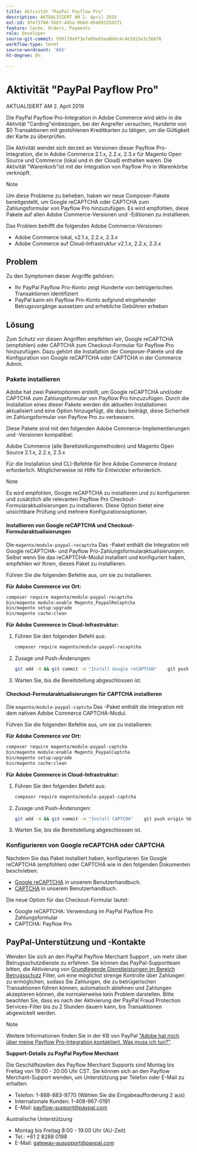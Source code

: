 ```yaml
---
title: Aktivität "PayPal Payflow Pro"
description: AKTUALISIERT AM 2. April 2019
exl-id: 9fe73788-5b67-445a-9b0d-86489125d271
feature: Cache, Orders, Payments
role: Developer
source-git-commit: 958179e0f3efe08e65ea8b0c4c4e1015e3c5bb76
workflow-type: tm+mt
source-wordcount: '665'
ht-degree: 0%

---
```


# Aktivität &quot;PayPal Payflow Pro&quot;

AKTUALISIERT AM 2. April 2019

Die PayPal Payflow Pro-Integration in Adobe Commerce wird aktiv in die Aktivität &quot;Carding&quot;einbezogen, bei der Angreifer versuchen, Hunderte von $0 Transaktionen mit gestohlenen Kreditkarten zu tätigen, um die Gültigkeit der Karte zu überprüfen.

Die Aktivität wendet sich derzeit an Versionen dieser Payflow Pro-Integration, die in Adobe Commerce 2.1.x, 2.2.x, 2.3.x für Magento Open Source und Commerce (lokal und in der Cloud) enthalten waren. Die Aktivität &quot;Warenkorb&quot;ist mit der Integration von Payflow Pro in Warenkörbe verknüpft.

>[!NOTE]
>
>Um diese Probleme zu beheben, haben wir neue Composer-Pakete bereitgestellt, um Google reCAPTCHA oder CAPTCHA zum Zahlungsformular von Payflow Pro hinzuzufügen. Es wird empfohlen, diese Pakete auf allen Adobe Commerce-Versionen und -Editionen zu installieren.

Das Problem betrifft die folgenden Adobe Commerce-Versionen:

* Adobe Commerce lokal, v2.1.x, 2.2.x, 2.3.x
* Adobe Commerce auf Cloud-Infrastruktur v2.1.x, 2.2.x, 2.3.x

## Problem

Zu den Symptomen dieser Angriffe gehören:

* Ihr PayPal Payflow Pro-Konto zeigt Hunderte von betrügerischen Transaktionen identifiziert
* PayPal kann ein Payflow Pro-Konto aufgrund eingehender Betrugsvorgänge aussetzen und erhebliche Gebühren erheben

## Lösung

Zum Schutz vor diesen Angriffen empfehlen wir, Google reCAPTCHA (empfohlen) oder CAPTCHA zum Checkout-Formular für Payflow Pro hinzuzufügen. Dazu gehört die Installation der Composer-Pakete und die Konfiguration von Google reCAPTCHA oder CAPTCHA in der Commerce Admin.

### Pakete installieren

Adobe hat zwei Paketoptionen erstellt, um Google reCAPTCHA und/oder CAPTCHA zum Zahlungsformular von Payflow Pro hinzuzufügen. Durch die Installation eines dieser Pakete werden die aktuellen Installationen aktualisiert und eine Option hinzugefügt, die dazu beiträgt, diese Sicherheit im Zahlungsformular von Payflow Pro zu verbessern.

Diese Pakete sind mit den folgenden Adobe Commerce-Implementierungen und -Versionen kompatibel:

Adobe Commerce (alle Bereitstellungsmethoden) und Magento Open Source 2.1.x, 2.2.x, 2.3.x

Für die Installation sind CLI-Befehle für Ihre Adobe Commerce-Instanz erforderlich. Möglicherweise ist Hilfe für Entwickler erforderlich.

>[!NOTE]
>
>Es wird empfohlen, Google reCAPTCHA zu installieren und zu konfigurieren und zusätzlich alle relevanten Payflow Pro Checkout-Formularaktualisierungen zu installieren. Diese Option bietet eine unsichtbare Prüfung und mehrere Konfigurationsoptionen.

#### Installieren von Google reCAPTCHA und Checkout-Formularaktualisierungen

Die `magento/module-paypal-recaptcha` Das -Paket enthält die Integration mit Google reCAPTCHA- und Payflow Pro-Zahlungsformularaktualisierungen. Selbst wenn Sie das reCAPTCHA-Modul installiert und konfiguriert haben, empfehlen wir Ihnen, dieses Paket zu installieren.

Führen Sie die folgenden Befehle aus, um sie zu installieren.

**Für Adobe Commerce vor Ort:**

```bash
composer require magento/module-paypal-recaptcha
bin/magento module:enable Magento_PaypalReCaptcha
bin/magento setup:upgrade
bin/magento cache:clean
```

**Für Adobe Commerce in Cloud-Infrastruktur:**

1. Führen Sie den folgenden Befehl aus:

   ```bash
   composer require magento/module-paypal-recaptcha
   ```

1. Zusage und Push-Änderungen:

   ```bash
   git add -A && git commit -m "Install Google reCAPTCHA"    git push origin %branch_name%
   ```

1. Warten Sie, bis die Bereitstellung abgeschlossen ist.

#### Checkout-Formularaktualisierungen für CAPTCHA installieren

Die `magento/module-paypal-captcha` Das -Paket enthält die Integration mit dem nativen Adobe Commerce CAPTCHA-Modul.

Führen Sie die folgenden Befehle aus, um sie zu installieren:

**Für Adobe Commerce vor Ort:**

```bash
composer require magento/module-paypal-captcha
bin/magento module:enable Magento_PaypalCaptcha
bin/magento setup:upgrade
bin/magento cache:clean
```

**Für Adobe Commerce in Cloud-Infrastruktur:**

1. Führen Sie den folgenden Befehl aus:

   ```bash
   composer require magento/module-paypal-captcha
   ```

1. Zusage und Push-Änderungen:

   ```bash
   git add -A && git commit -m "Install CAPTCHA"    git push origin %branch_name%
   ```

1. Warten Sie, bis die Bereitstellung abgeschlossen ist.

### Konfigurieren von Google reCAPTCHA oder CAPTCHA

Nachdem Sie das Paket installiert haben, konfigurieren Sie Google reCAPTCHA (empfohlen) oder CAPTCHA wie in den folgenden Dokumenten beschrieben:

* [Google reCAPTCHA](https://docs.magento.com/user-guide/stores/security-google-recaptcha.html) in unserem Benutzerhandbuch.
* [CAPTCHA](https://docs.magento.com/user-guide/stores/security-captcha.html) in unserem Benutzerhandbuch.

Die neue Option für das Checkout-Formular lautet:

* Google reCAPTCHA: Verwendung im PayPal Payflow Pro Zahlungsformular
* CAPTCHA: Payflow Pro

## PayPal-Unterstützung und -Kontakte

Wenden Sie sich an den PayPal Payflow Merchant Support , um mehr über Betrugsschutzdienste zu erfahren. Sie können das PayPal-Supportteam bitten, die Aktivierung von [Grundlegende Dienstleistungen im Bereich Betrugsschutz](https://developer.paypal.com/api/nvp-soap/payflow/fraud-protection/) Filter, um eine möglichst strenge Kontrolle über Zahlungen zu ermöglichen, sodass Sie Zahlungen, die zu betrügerischen Transaktionen führen können, automatisch ablehnen und Zahlungen akzeptieren können, die normalerweise kein Problem darstellen. Bitte beachten Sie, dass es nach der Aktivierung der PayPal Fraud Protection Services-Filter bis zu 2 Stunden dauern kann, bis Transaktionen abgewickelt werden.

>[!NOTE]
>
>Weitere Informationen finden Sie in der KB von PayPal [&quot;Adobe hat mich über meine Payflow Pro-Integration kontaktiert. Was muss ich tun?&quot;](https://www.paypal.com/us/smarthelp/article/ts2242).

**Support-Details zu PayPal Payflow Merchant**

Die Geschäftszeiten des Payflow Merchant Supports sind Montag bis Freitag von 19:00 - 20:00 Uhr CST. Sie können sich an den Payflow Merchant-Support wenden, um Unterstützung per Telefon oder E-Mail zu erhalten:

* Telefon: 1-888-883-9770 (Wählen Sie die Eingabeaufforderung 2 aus)
* Internationale Kunden: 1-408-967-0191
* E-Mail: [payflow-support@paypal.com](mailto:payflow-support@paypal.com)

Australische Unterstützung

* Montag bis Freitag 8:00 - 19:00 Uhr (AU-Zeit)
* Tel.: +61 2 8288 0198
* E-Mail: [gateway-ausupport@paypal.com](mailto:gateway-ausupport@paypal.com)
